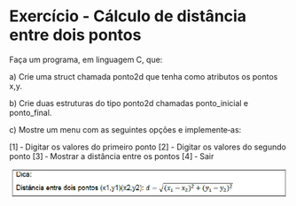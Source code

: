 # Exercício - Cálculo de distância entre dois pontos

Faça um programa, em linguagem C, que:

a) Crie uma struct chamada ponto2d que tenha como atributos os pontos x,y.

b) Crie duas estruturas do tipo ponto2d chamadas ponto_inicial e ponto_final.

c) Mostre um menu com as seguintes opções e implemente‐as:

[1] ‐ Digitar os valores do primeiro ponto
[2] - Digitar os valores do segundo ponto
[3] ‐ Mostrar a distância entre os pontos
[4] ‐ Sair

![fórmula para calcular distância entre dois pontos](formulaDistancia.png)